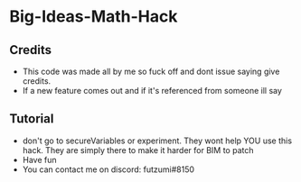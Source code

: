 # Big-Ideas-Math-Hack
## Credits
- This code was made all by me so fuck off and dont issue saying give credits.
- If a new feature comes out and if it's referenced from someone ill say
## Tutorial
- don't go to secureVariables or experiment. They wont help YOU use this hack. They are simply there to make it harder for BIM to patch
- Have fun
- You can contact me on discord: futzumi#8150
